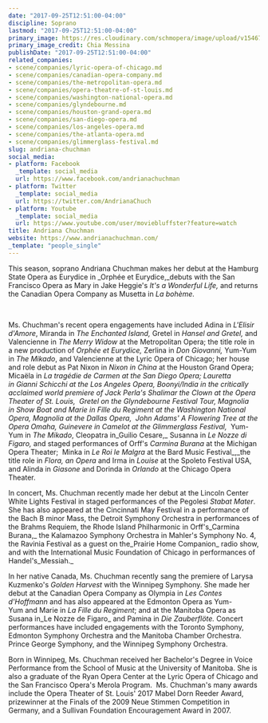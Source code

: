 ```yaml
---
date: "2017-09-25T12:51:00-04:00"
discipline: Soprano
lastmod: "2017-09-25T12:51:00-04:00"
primary_image: https://res.cloudinary.com/schmopera/image/upload/v1546741084/media/2019/01/AndrianaChuchman.jpg
primary_image_credit: Chia Messina
publishDate: "2017-09-25T12:51:00-04:00"
related_companies:
- scene/companies/lyric-opera-of-chicago.md
- scene/companies/canadian-opera-company.md
- scene/companies/the-metropolitan-opera.md
- scene/companies/opera-theatre-of-st-louis.md
- scene/companies/washington-national-opera.md
- scene/companies/glyndebourne.md
- scene/companies/houston-grand-opera.md
- scene/companies/san-diego-opera.md
- scene/companies/los-angeles-opera.md
- scene/companies/the-atlanta-opera.md
- scene/companies/glimmerglass-festival.md
slug: andriana-chuchman
social_media:
- platform: Facebook
  _template: social_media
  url: https://www.facebook.com/andrianachuchman
- platform: Twitter
  _template: social_media
  url: https://twitter.com/AndrianaChuch
- platform: Youtube
  _template: social_media
  url: https://www.youtube.com/user/moviebluffster?feature=watch
title: Andriana Chuchman
website: https://www.andrianachuchman.com/
_template: "people_single"
---
```

This season, soprano Andriana Chuchman makes her debut at the Hamburg State Opera as Eurydice in _Orphée et Eurydice,_debuts with the San Francisco Opera as Mary in Jake Heggie's _It's a Wonderful Life,_ and returns the Canadian Opera Company as Musetta in _La bohème._

​

Ms. Chuchman's recent opera engagements have included Adina in _L'Elisir d'Amore_, Miranda in _The Enchanted Island,_ Gretel in _Hansel and Gretel,_ and Valencienne in _The Merry Widow_ at the Metropolitan Opera; the title role in a new production of _Orphée et Eurydice,_ Zerlina in _Don Giovanni,_ Yum-Yum in _The Mikado_, and Valencienne at the Lyric Opera of Chicago; her house and role debut as Pat Nixon in _Nixon in China_ at the Houston Grand Opera;  Micaëla in _La tragédie de Carmen _at the San Diego Opera; Lauretta in _Gianni Schicchi_ at the Los Angeles Opera, Boonyi/India in the critically acclaimed world premiere of Jack Perla's _Shalimar the Clown_ at the Opera Theater of St. Louis,  Gretel on the Glyndebourne Festival Tour, Magnolia in _Show Boat_ and Marie in _Fille du Regiment_ at the Washington National Opera, Magnolia at the Dallas Opera,  John Adams' _A Flowering Tree_ at the Opera Omaha, Guinevere in _Camelot_ at the Glimmerglass Festival_,_  Yum-Yum in _The Mikado_, Cleopatra in_Guilio Cesare,_ Susanna in _Le Nozze di Figaro,_ and staged performances of Orff's _Carmina Burana_ at the Michigan Opera Theater;  Minka in _Le Roi le Malgra_ at the Bard Music Festival_,_the title role in _Flora, an Opera_ and Irma in _Louise_ at the Spoleto Festival USA, and Alinda in _Giasone_ and Dorinda in _Orlando_ at the Chicago Opera Theater. 

In concert, Ms. Chuchman recently made her debut at the Lincoln Center White Lights Festival in staged performances of the Pegolesi _Stabat Mater_. She has also appeared at the Cincinnati May Festival in a performance of the Bach B minor Mass, the Detroit Symphony Orchestra in performances of the Brahms Requiem, the Rhode Island Philharmonic in Orff's_Carmina Burana,_ the Kalamazoo Symphony Orchestra in Mahler's Symphony No. 4, the Ravinia Festival as a guest on the_Prairie Home Companion_ radio show, and with the International Music Foundation of Chicago in performances of Handel's_Messiah._

In her native Canada, Ms. Chuchman recently sang the premiere of Larysa Kuzmenko's _Golden Harvest_ with the Winnipeg Symphony. She made her debut at the Canadian Opera Company as Olympia in _Les Contes d'Hoffmann_ and has also appeared at the Edmonton Opera as Yum-Yum and Marie in _La Fille du Regiment_; and at the Manitoba Opera as Susana in_Le Nozze de Figaro_ and Pamina in _Die Zauberflöte._ Concert performances have included engagements with the Toronto Symphony, Edmonton Symphony Orchestra and the Manitoba Chamber Orchestra. Prince George Symphony, and the Winnipeg Symphony Orchestra.

Born in Winnipeg, Ms. Chuchman received her Bachelor's Degree in Voice Performance from the School of Music at the University of Manitoba. She is also a graduate of the Ryan Opera Center at the Lyric Opera of Chicago and the San Francisco Opera's Merola Program.  Ms. Chuchman's many awards include the Opera Theater of St. Louis' 2017 Mabel Dorn Reeder Award, prizewinner at the Finals of the 2009 Neue Stimmen Competition in Germany, and a Sullivan Foundation Encouragement Award in 2007.